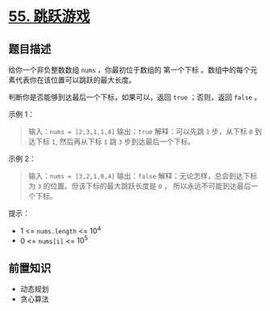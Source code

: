 # [55. 跳跃游戏](https://leetcode.cn/problems/jump-game)

## 题目描述

给你一个非负整数数组 `nums` ，你最初位于数组的 第一个下标 。数组中的每个元素代表你在该位置可以跳跃的最大长度。

判断你是否能够到达最后一个下标，如果可以，返回 `true` ；否则，返回 `false` 。

示例 1：

> 输入：`nums = [2,3,1,1,4]`
> 输出：`true`
> 解释：可以先跳 `1` 步，从下标 `0` 到达下标 `1`, 然后再从下标 `1` 跳 `3` 步到达最后一个下标。

示例 2：

> 输入：`nums = [3,2,1,0,4]`
> 输出：`false`
> 解释：无论怎样，总会到达下标为 `3` 的位置。但该下标的最大跳跃长度是 `0` ， 所以永远不可能到达最后一个下标。

提示：

* $1$ <= `nums.length` <= $10^4$
* $0$ <= `nums[i]` <= $10^5$

## 前置知识

- 动态规划
- 贪心算法